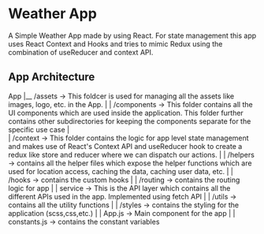 # Weather App
A Simple Weather App made by using React. For state management this app uses React Context and Hooks and tries to mimic Redux using the combination of useReducer and context API. 

## App Architecture
App
  |__
     /assets -> This foldcer is used for managing all the assets like images, logo, etc. in the App.
     |
     |
     /components -> This folder contains all the UI components which are used inside the application. 
                    This folder further contains other subdirectories for keeping the components separate for the specific use case
     |               
     |
     /context -> This folder contains the logic for app level state management and makes use of React's Context API and useReducer hook
                 to create a redux like store and reducer where we can dispatch our actions. 
     |
     |
     /helpers -> contains all the helper files which expose the helper functions which are used for location access, caching the data, caching user data, etc.
     |
     |
     /hooks -> contains the custom hooks 
     |
     |
     /routing -> contains the routing logic for app
     |
     |
     service -> This is the API layer which contains all the different APIs used in the app. Implemented using fetch API
     |
     |
     /utils -> contains all the utility functions 
     |
     |
     /styles -> contains the styling for the application (scss,css,etc.)
     |
     |
     App.js -> Main component for the app
     |
     |
     constants.js -> contains the constant variables
     

